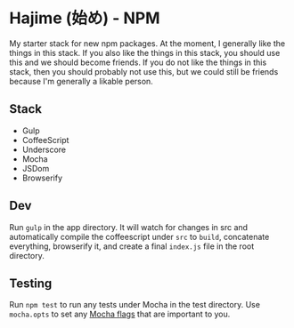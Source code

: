 # Hajime (始め) - NPM

My starter stack for new npm packages.   At the moment, I generally like the things in this stack. If you also like the things in this stack, you should use this and we should become friends. If you do not like the things in this stack, then you should probably not use this, but we could still be friends because I'm generally a likable person.

## Stack
- Gulp
- CoffeeScript
- Underscore
- Mocha
- JSDom
- Browserify

## Dev

Run `gulp` in the app directory.  It will watch for changes in src and automatically compile the coffeescript under `src` to `build`, concatenate everything, browserify it, and create a final `index.js` file in the root directory.

## Testing
Run `npm test` to run any tests under Mocha in the test directory.  Use `mocha.opts` to set any [Mocha flags](http://visionmedia.github.io/mocha/#usage) that are important to you.
